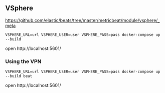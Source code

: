 ## VSphere

https://github.com/elastic/beats/tree/master/metricbeat/module/vsphere/_meta

```
VSPHERE_URL=url VSPHERE_USER=user VSPHERE_PASS=pass docker-compose up --build
```

open http://localhost:5601/


### Using the VPN

```
VSPHERE_URL=url VSPHERE_USER=user VSPHERE_PASS=pass docker-compose up --build beat
```

open http://localhost:5601/
